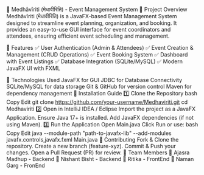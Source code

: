 📌 Medhāvīriti (मेधावीरिति) - Event Management System
🔹 Project Overview
Medhāvīriti (मेधावीरिति) is a JavaFX-based Event Management System designed to streamline event planning, organization, and booking. It provides an easy-to-use GUI interface for event coordinators and attendees, ensuring efficient event scheduling and management.

📌 Features
✅ User Authentication (Admin & Attendees)
✅ Event Creation & Management (CRUD Operations)
✅ Event Booking System
✅ Dashboard with Event Listings
✅ Database Integration (SQLite/MySQL)
✅ Modern JavaFX UI with FXML

📌 Technologies Used
JavaFX for GUI
JDBC for Database Connectivity
SQLite/MySQL for data storage
Git & GitHub for version control
Maven for dependency management
📌 Installation Guide
1️⃣ Clone the Repository
bash
Copy
Edit
git clone https://github.com/your-username/Medhaviriti.git
cd Medhaviriti
2️⃣ Open in IntelliJ IDEA / Eclipse
Import the project as a JavaFX Application.
Ensure Java 17+ is installed.
Add JavaFX dependencies (if not using Maven).
3️⃣ Run the Application
Open Main.java
Click Run or use:
bash
Copy
Edit
java --module-path "path-to-javafx-lib" --add-modules javafx.controls,javafx.fxml Main.java
📌 Contributing
Fork & Clone the repository.
Create a new branch (feature-xyz).
Commit & Push your changes.
Open a Pull Request (PR) for review.
📌 Team Members
👤 Ajasra Madhup - Backend
👤 Nishant Bisht - Backend
👤 Ritika - FrontEnd
👤 Naman Garg - FronEnd
